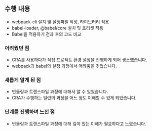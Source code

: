 ## 수행 내용
- webpack-cli 설치 및 설정파일 작성, 라이브러리 적용
- babel-loader, @babel/core 설치 및 프리셋 적용
- Babel을 적용하기 전과 후의 코드 비교

### 어려웠던 점
- CRA를 사용하다가 직접 프로젝트 환경 설정을 진행하게 되어 생소했습니다.
- webpack과 babel의 설정 과정에서 어려움을 겪었습니다.
### 새롭게 알게 된 점
- 번들링과 트랜스파일 과정에 대해서 알 수 있었습니다.
- CRA가 수행하는 일련의 과정을 어느 정도 이해할 수 있게 되었습니다.
### 단계를 진행하며 느낀 점
- 번들링과 트랜스파일 과정에 대해 깊이 있는 이해가 필요하다고 느꼈습니다.
